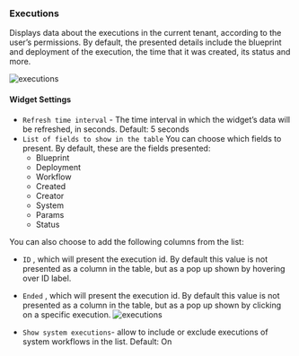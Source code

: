 ### Executions

Displays data about the executions in the current tenant, according to the user’s permissions. By default, the presented details include the blueprint and deployment of the execution, the time that it was created, its status and more. 

![executions](https://docs.cloudify.co/staging/dev/images/ui/widgets/executions.png)

#### Widget Settings
* `Refresh time interval` - The time interval in which the widget’s data will be refreshed, in seconds. Default: 5 seconds
* `List of fields to show in the table` You can choose which fields to present. By default, these are the fields presented:
  * Blueprint
  * Deployment
  * Workflow
  * Created 
  * Creator
  * System
  * Params
  * Status
      
You can also choose to add the following columns from the list:
* `ID` , which will present the execution id. By default this value is not presented as a column in the table, but as a pop up shown by hovering over ID label. 
* `Ended` , which will present the execution id. By default this value is not presented as a column in the table, but as a pop up shown  by clicking on a specific execution. 
![executions](https://docs.cloudify.co/staging/dev/images/ui/widgets/executions_copy_id.png)

* `Show system executions`- allow to include or exclude executions of system workflows in the list. Default: On
